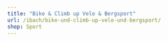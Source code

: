 ```yaml
---
title: "Bike & Climb up Velo & Bergsport"
url: /ibach/bike-und-climb-up-velo-und-bergsport/
shop: Sport
---
```

